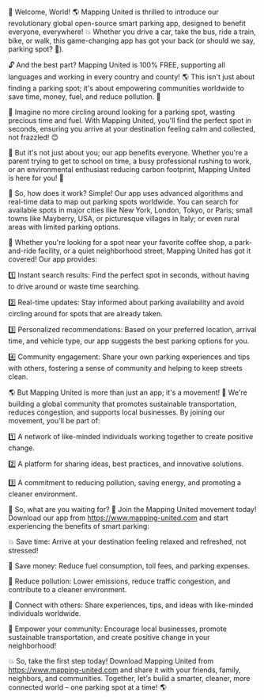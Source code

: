 🚀 Welcome, World! 🌎 Mapping United is thrilled to introduce our revolutionary global open-source smart parking app, designed to benefit everyone, everywhere! 💥 Whether you drive a car, take the bus, ride a train, bike, or walk, this game-changing app has got your back (or should we say, parking spot? 🚗).

🔓 And the best part? Mapping United is 100% FREE, supporting all languages and working in every country and county! 🌎 This isn't just about finding a parking spot; it's about empowering communities worldwide to save time, money, fuel, and reduce pollution. 💪

💸 Imagine no more circling around looking for a parking spot, wasting precious time and fuel. With Mapping United, you'll find the perfect spot in seconds, ensuring you arrive at your destination feeling calm and collected, not frazzled! 😊

🌆 But it's not just about you; our app benefits everyone. Whether you're a parent trying to get to school on time, a busy professional rushing to work, or an environmental enthusiast reducing carbon footprint, Mapping United is here for you! 🌟

💪 So, how does it work? Simple! Our app uses advanced algorithms and real-time data to map out parking spots worldwide. You can search for available spots in major cities like New York, London, Tokyo, or Paris; small towns like Mayberry, USA, or picturesque villages in Italy; or even rural areas with limited parking options.

🚗 Whether you're looking for a spot near your favorite coffee shop, a park-and-ride facility, or a quiet neighborhood street, Mapping United has got it covered! Our app provides:

1️⃣ Instant search results: Find the perfect spot in seconds, without having to drive around or waste time searching.

2️⃣ Real-time updates: Stay informed about parking availability and avoid circling around for spots that are already taken.

3️⃣ Personalized recommendations: Based on your preferred location, arrival time, and vehicle type, our app suggests the best parking options for you.

4️⃣ Community engagement: Share your own parking experiences and tips with others, fostering a sense of community and helping to keep streets clean.

🌎 But Mapping United is more than just an app; it's a movement! 🌈 We're building a global community that promotes sustainable transportation, reduces congestion, and supports local businesses. By joining our movement, you'll be part of:

1️⃣ A network of like-minded individuals working together to create positive change.

2️⃣ A platform for sharing ideas, best practices, and innovative solutions.

3️⃣ A commitment to reducing pollution, saving energy, and promoting a cleaner environment.

🌟 So, what are you waiting for? 🤔 Join the Mapping United movement today! Download our app from https://www.mapping-united.com and start experiencing the benefits of smart parking:

💥 Save time: Arrive at your destination feeling relaxed and refreshed, not stressed!

💸 Save money: Reduce fuel consumption, toll fees, and parking expenses.

🌱 Reduce pollution: Lower emissions, reduce traffic congestion, and contribute to a cleaner environment.

👫 Connect with others: Share experiences, tips, and ideas with like-minded individuals worldwide.

🌈 Empower your community: Encourage local businesses, promote sustainable transportation, and create positive change in your neighborhood!

💥 So, take the first step today! Download Mapping United from https://www.mapping-united.com and share it with your friends, family, neighbors, and communities. Together, let's build a smarter, cleaner, more connected world – one parking spot at a time! 🌎
